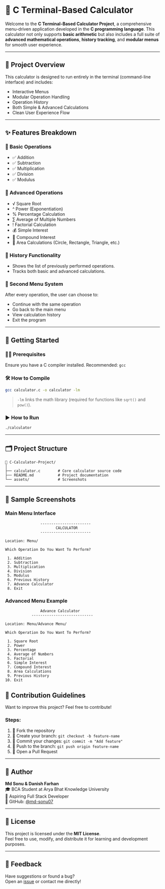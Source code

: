 
# 🧮 C Terminal-Based Calculator

Welcome to the **C Terminal-Based Calculator Project**, a comprehensive menu-driven application developed in the **C programming language**. This calculator not only supports **basic arithmetic** but also includes a full suite of **advanced mathematical operations**, **history tracking**, and **modular menus** for smooth user experience.

---

## 📌 Project Overview

This calculator is designed to run entirely in the terminal (command-line interface) and includes:

- Interactive Menus
- Modular Operation Handling
- Operation History
- Both Simple & Advanced Calculations
- Clean User Experience Flow

---

## ✨ Features Breakdown

### 🔢 Basic Operations
- ✅ Addition
- ✅ Subtraction
- ✅ Multiplication
- ✅ Division
- ✅ Modulus

### 🧮 Advanced Operations
- √ Square Root
- ^ Power (Exponentiation)
- % Percentage Calculation
- ∑ Average of Multiple Numbers
- ! Factorial Calculation
- 💰 Simple Interest
- 💸 Compound Interest
- 📏 Area Calculations (Circle, Rectangle, Triangle, etc.)

### 📜 History Functionality
- Shows the list of previously performed operations.
- Tracks both basic and advanced calculations.

### 🔁 Second Menu System
After every operation, the user can choose to:
- Continue with the same operation
- Go back to the main menu
- View calculation history
- Exit the program

---

## 🚀 Getting Started

### 🧑‍💻 Prerequisites
Ensure you have a C compiler installed. Recommended: `gcc`

### 🛠️ How to Compile
```bash
gcc calculator.c -o calculator -lm
```
> `-lm` links the math library (required for functions like `sqrt()` and `pow()`).

### ▶️ How to Run
```bash
./calculator
```

---

## 🗂️ Project Structure

```
📁 C-Calculator-Project/
│
├── calculator.c        # Core calculator source code
├── README.md           # Project documentation
└── assets/             # Screenshots
```

---

## 📸 Sample Screenshots

### Main Menu Interface
```
                ----------------------- 
                       CALCULATOR
                -----------------------

Location: Menu/

Which Operation Do You Want To Perform?

 1. Addition
 2. Subtraction
 3. Multiplication
 4. Division
 5. Modulus
 6. Previous History
 7. Advance Calculator
 8. Exit
```

### Advanced Menu Example
```
                Advance Calculator
            ----------------------------

Location: Menu/Advance Menu/

Which Operation Do You Want To Perform?

 1. Square Root
 2. Power
 3. Percentage
 4. Average of Numbers
 5. Factorial
 6. Simple Interest
 7. Compound Interest
 8. Area Calculations
 9. Previous History
10. Exit
```



## 🤝 Contribution Guidelines

Want to improve this project? Feel free to contribute!

### Steps:
1. 🍴 Fork the repository
2. 🔧 Create your branch: `git checkout -b feature-name`
3. 📝 Commit your changes: `git commit -m "Add feature"`
4. 🚀 Push to the branch: `git push origin feature-name`
5. 🔁 Open a Pull Request

---

## 👤 Author

**Md Sonu & Danish Farhan**  
🎓 BCA Student at Arya Bhat Knowledge University  
💼 Aspiring Full Stack Developer  
🔗 GitHub: [@md-sonu07](https://github.com/md-sonu07)

---

## 📜 License

This project is licensed under the **MIT License**.  
Feel free to use, modify, and distribute it for learning and development purposes.

---

## 💬 Feedback

Have suggestions or found a bug?  
Open an [issue](https://github.com/md-sonu07/C-Programs/issues) or contact me directly!

